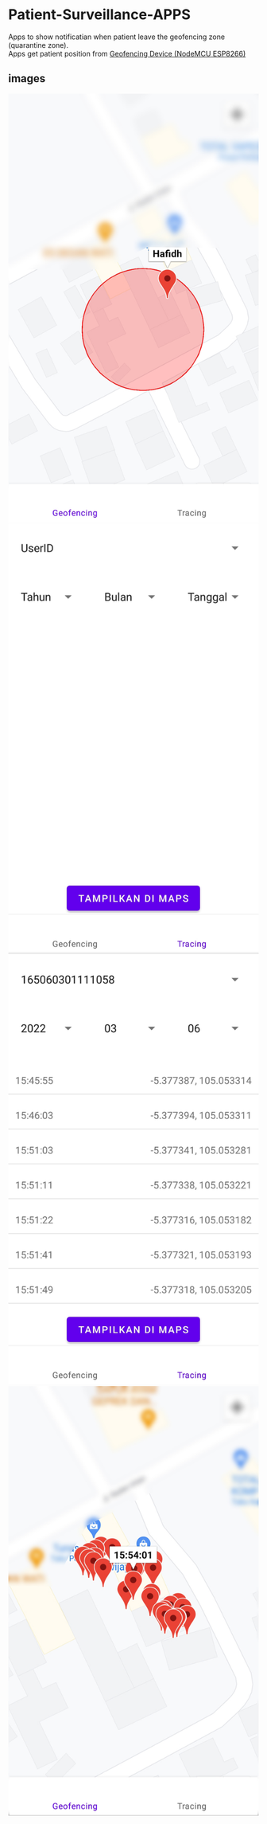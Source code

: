 # Patient-Surveillance-APPS
Apps to show notificatian when patient leave the geofencing zone (quarantine zone).  
Apps get patient position from [Geofencing Device (NodeMCU ESP8266)](https://github.com/hafidhh/Patient-Surveillance-ESP8266)  

## images
![Alt text](media/Geofencing.jpg "Geofencing")
![Alt text](media/Tracing_Menu.jpg "Tracing Menu")
![Alt text](media/Tracing_List.jpg "Tracing List")
![Alt text](media/Tracing_on_Maps.jpg "Tracing on Maps")